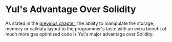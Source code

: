 # Yul's Advantage Over Solidity

As stated in the [previous chapter](1-3-why-is-yul-important.md), the ability to manipulate the storage, memory or calldata layout to the programmer's taste with an extra benefit of much more gas optimized code is Yul's major advantage over Solidity.